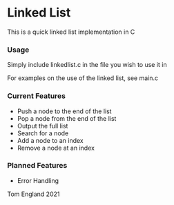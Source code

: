# Linked List

This is a quick linked list implementation in C

### Usage

Simply include linkedlist.c in the file you wish to use it in

For examples on the use of the linked list, see main.c

### Current Features

- Push a node to the end of the list
- Pop a node from the end of the list
- Output the full list
- Search for a node
- Add a node to an index
- Remove a node at an index

### Planned Features

- Error Handling

Tom England 2021
